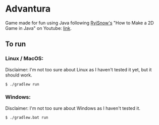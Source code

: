 # Advantura

Game made for fun using Java following [RyiSnow's](https://www.youtube.com/@RyiSnow) "How to Make a 2D Game in Java" on Youtube: [link](https://www.youtube.com/playlist?list=PL_QPQmz5C6WUF-pOQDsbsKbaBZqXj4qSq).

## To run

### Linux / MacOS:

Disclaimer: I'm not too sure about Linux as I haven't tested it yet, but it should work.

```sh
$ ./gradlew run
```

### Windows:

Disclaimer: I'm not too sure about Windows as I haven't tested it.

```
$ ./gradlew.bat run
```